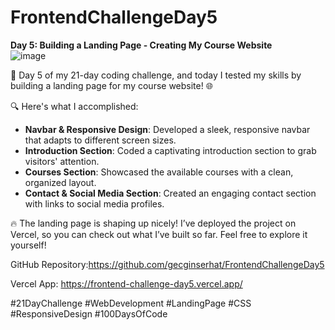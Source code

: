 # FrontendChallengeDay5

**Day 5: Building a Landing Page - Creating My Course Website** <br/>
![image](https://github.com/user-attachments/assets/7881e6bb-eeb7-4855-bfbf-8e958fef8972)

🎯 Day 5 of my 21-day coding challenge, and today I tested my skills by building a landing page for my course website! 🌐<br/>

🔍 Here's what I accomplished:<br/>

- **Navbar & Responsive Design**: Developed a sleek, responsive navbar that adapts to different screen sizes.<br/>
- **Introduction Section**: Coded a captivating introduction section to grab visitors' attention.<br/>
- **Courses Section**: Showcased the available courses with a clean, organized layout.<br/>
- **Contact & Social Media Section**: Created an engaging contact section with links to social media profiles.<br/>

🔥 The landing page is shaping up nicely! I’ve deployed the project on Vercel, so you can check out what I’ve built so far. Feel free to explore it yourself!<br/>

GitHub Repository:https://github.com/gecginserhat/FrontendChallengeDay5<br/>

Vercel App: https://frontend-challenge-day5.vercel.app/<br/>

#21DayChallenge #WebDevelopment #LandingPage #CSS #ResponsiveDesign #100DaysOfCode<br/>
